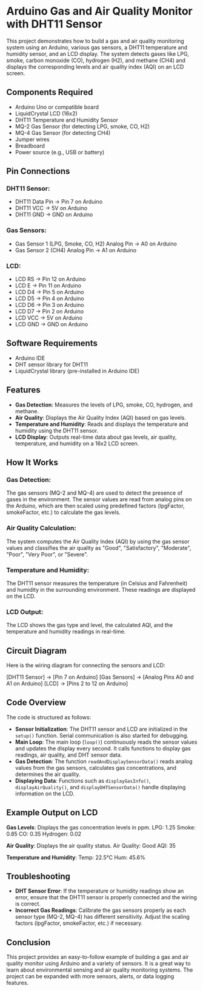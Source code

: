 # Arduino Gas and Air Quality Monitor with DHT11 Sensor

This project demonstrates how to build a gas and air quality monitoring system using an Arduino, various gas sensors, a DHT11 temperature and humidity sensor, and an LCD display. The system detects gases like LPG, smoke, carbon monoxide (CO), hydrogen (H2), and methane (CH4) and displays the corresponding levels and air quality index (AQI) on an LCD screen.

## Components Required
- Arduino Uno or compatible board
- LiquidCrystal LCD (16x2)
- DHT11 Temperature and Humidity Sensor
- MQ-2 Gas Sensor (for detecting LPG, smoke, CO, H2)
- MQ-4 Gas Sensor (for detecting CH4)
- Jumper wires
- Breadboard
- Power source (e.g., USB or battery)

## Pin Connections

### DHT11 Sensor:
- DHT11 Data Pin → Pin 7 on Arduino
- DHT11 VCC → 5V on Arduino
- DHT11 GND → GND on Arduino

### Gas Sensors:
- Gas Sensor 1 (LPG, Smoke, CO, H2) Analog Pin → A0 on Arduino
- Gas Sensor 2 (CH4) Analog Pin → A1 on Arduino

### LCD:
- LCD RS → Pin 12 on Arduino
- LCD E → Pin 11 on Arduino
- LCD D4 → Pin 5 on Arduino
- LCD D5 → Pin 4 on Arduino
- LCD D6 → Pin 3 on Arduino
- LCD D7 → Pin 2 on Arduino
- LCD VCC → 5V on Arduino
- LCD GND → GND on Arduino

## Software Requirements
- Arduino IDE
- DHT sensor library for DHT11
- LiquidCrystal library (pre-installed in Arduino IDE)

## Features
- **Gas Detection**: Measures the levels of LPG, smoke, CO, hydrogen, and methane.
- **Air Quality**: Displays the Air Quality Index (AQI) based on gas levels.
- **Temperature and Humidity**: Reads and displays the temperature and humidity using the DHT11 sensor.
- **LCD Display**: Outputs real-time data about gas levels, air quality, temperature, and humidity on a 16x2 LCD screen.

## How It Works

### Gas Detection:
The gas sensors (MQ-2 and MQ-4) are used to detect the presence of gases in the environment. The sensor values are read from analog pins on the Arduino, which are then scaled using predefined factors (lpgFactor, smokeFactor, etc.) to calculate the gas levels.

### Air Quality Calculation:
The system computes the Air Quality Index (AQI) by using the gas sensor values and classifies the air quality as "Good", "Satisfactory", "Moderate", "Poor", "Very Poor", or "Severe".

### Temperature and Humidity:
The DHT11 sensor measures the temperature (in Celsius and Fahrenheit) and humidity in the surrounding environment. These readings are displayed on the LCD.

### LCD Output:
The LCD shows the gas type and level, the calculated AQI, and the temperature and humidity readings in real-time.

## Circuit Diagram
Here is the wiring diagram for connecting the sensors and LCD:

[DHT11 Sensor] → [Pin 7 on Arduino]
[Gas Sensors] → [Analog Pins A0 and A1 on Arduino]
[LCD] → [Pins 2 to 12 on Arduino]


## Code Overview
The code is structured as follows:
- **Sensor Initialization**: The DHT11 sensor and LCD are initialized in the `setup()` function. Serial communication is also started for debugging.
- **Main Loop**: The main loop (`loop()`) continuously reads the sensor values and updates the display every second. It calls functions to display gas readings, air quality, and DHT sensor data.
- **Gas Detection**: The function `readAndDisplaySensorData()` reads analog values from the gas sensors, calculates gas concentrations, and determines the air quality.
- **Displaying Data**: Functions such as `displayGasInfo()`, `displayAirQuality()`, and `displayDHTSensorData()` handle displaying information on the LCD.

## Example Output on LCD
**Gas Levels**: Displays the gas concentration levels in ppm.
LPG: 1.25
Smoke: 0.85
CO: 0.35
Hydrogen: 0.02

**Air Quality**: Displays the air quality status.
Air Quality: Good
AQI: 35

**Temperature and Humidity**:
Temp: 22.5°C
Hum: 45.6%

## Troubleshooting
- **DHT Sensor Error**: If the temperature or humidity readings show an error, ensure that the DHT11 sensor is properly connected and the wiring is correct.
- **Incorrect Gas Readings**: Calibrate the gas sensors properly as each sensor type (MQ-2, MQ-4) has different sensitivity. Adjust the scaling factors (lpgFactor, smokeFactor, etc.) if necessary.

## Conclusion
This project provides an easy-to-follow example of building a gas and air quality monitor using Arduino and a variety of sensors. It is a great way to learn about environmental sensing and air quality monitoring systems. The project can be expanded with more sensors, alerts, or data logging features.
